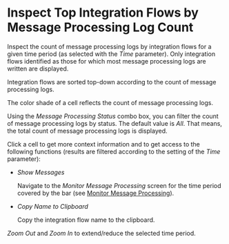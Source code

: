 <!-- loio696b65ee8d544ced88bea614d28be790 -->

# Inspect Top Integration Flows by Message Processing Log Count

Inspect the count of message processing logs by integration flows for a given time period \(as selected with the *Time* parameter\). Only integration flows identified as those for which most message processing logs are written are displayed.

Integration flows are sorted top-down according to the count of message processing logs.

The color shade of a cell reflects the count of message processing logs.

Using the *Message Processing Status* combo box, you can filter the count of message processing logs by status. The default value is *All*. That means, the total count of message processing logs is displayed.

Click a cell to get more context information and to get access to the following functions \(results are filtered according to the setting of the *Time* parameter\):

-   *Show Messages*

    Navigate to the *Monitor Message Processing* screen for the time period covered by the bar \(see [Monitor Message Processing](monitor-message-processing-314df3f.md)\).

-   *Copy Name to Clipboard* 

    Copy the integration flow name to the clipboard.


*Zoom Out* and *Zoom In* to extend/reduce the selected time period. 

